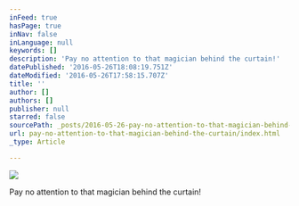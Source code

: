 ```yaml
---
inFeed: true
hasPage: true
inNav: false
inLanguage: null
keywords: []
description: 'Pay no attention to that magician behind the curtain!'
datePublished: '2016-05-26T18:08:19.751Z'
dateModified: '2016-05-26T17:58:15.707Z'
title: ''
author: []
authors: []
publisher: null
starred: false
sourcePath: _posts/2016-05-26-pay-no-attention-to-that-magician-behind-the-curtain.md
url: pay-no-attention-to-that-magician-behind-the-curtain/index.html
_type: Article

---
```

![](https://the-grid-user-content.s3-us-west-2.amazonaws.com/1c061230-bc01-4310-b21a-99c3fb6fd487.jpg)

Pay no attention to that magician behind the curtain!